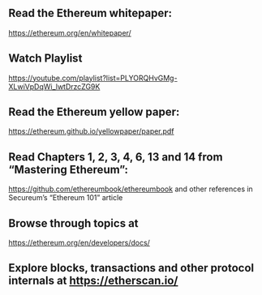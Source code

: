 ## Read the Ethereum whitepaper: 
https://ethereum.org/en/whitepaper/

## Watch Playlist
https://youtube.com/playlist?list=PLYORQHvGMg-XLwiVpDqWi_lwtDrzcZG9K


## Read the Ethereum yellow paper:
 https://ethereum.github.io/yellowpaper/paper.pdf
 
## Read Chapters 1, 2, 3, 4, 6, 13 and 14 from “Mastering Ethereum”: 
https://github.com/ethereumbook/ethereumbook and other references in Secureum’s “Ethereum 101” article
## Browse through topics at 
https://ethereum.org/en/developers/docs/

## Explore blocks, transactions and other protocol internals at https://etherscan.io/



